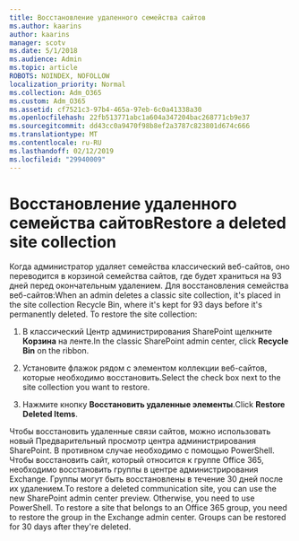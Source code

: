 ```yaml
---
title: Восстановление удаленного семейства сайтов
ms.author: kaarins
author: kaarins
manager: scotv
ms.date: 5/1/2018
ms.audience: Admin
ms.topic: article
ROBOTS: NOINDEX, NOFOLLOW
localization_priority: Normal
ms.collection: Adm_O365
ms.custom: Adm_O365
ms.assetid: cf7521c3-97b4-465a-97eb-6c0a41338a30
ms.openlocfilehash: 22fb513771abc1a604a347204bac268771cb9e37
ms.sourcegitcommit: dd43cc0a9470f98b8ef2a3787c823801d674c666
ms.translationtype: MT
ms.contentlocale: ru-RU
ms.lasthandoff: 02/12/2019
ms.locfileid: "29940009"
---
```

# <a name="restore-a-deleted-site-collection"></a><span data-ttu-id="d33ac-102">Восстановление удаленного семейства сайтов</span><span class="sxs-lookup"><span data-stu-id="d33ac-102">Restore a deleted site collection</span></span>

<span data-ttu-id="d33ac-p101">Когда администратор удаляет семейства классический веб-сайтов, оно переводится в корзиной семейства сайтов, где будет храниться на 93 дней перед окончательным удалением. Для восстановления семейства веб-сайтов:</span><span class="sxs-lookup"><span data-stu-id="d33ac-p101">When an admin deletes a classic site collection, it's placed in the site collection Recycle Bin, where it's kept for 93 days before it's permanently deleted. To restore the site collection:</span></span>
  
1. <span data-ttu-id="d33ac-105">В классический Центр администрирования SharePoint щелкните **Корзина** на ленте.</span><span class="sxs-lookup"><span data-stu-id="d33ac-105">In the classic SharePoint admin center, click **Recycle Bin** on the ribbon.</span></span> 
    
2. <span data-ttu-id="d33ac-106">Установите флажок рядом с элементом коллекции веб-сайтов, которые необходимо восстановить.</span><span class="sxs-lookup"><span data-stu-id="d33ac-106">Select the check box next to the site collection you want to restore.</span></span>
    
3. <span data-ttu-id="d33ac-107">Нажмите кнопку **Восстановить удаленные элементы**.</span><span class="sxs-lookup"><span data-stu-id="d33ac-107">Click **Restore Deleted Items**.</span></span>
    
<span data-ttu-id="d33ac-p102">Чтобы восстановить удаленные связи сайтов, можно использовать новый Предварительный просмотр центра администрирования SharePoint. В противном случае необходимо с помощью PowerShell. Чтобы восстановить сайт, который относится к группе Office 365, необходимо восстановить группы в центре администрирования Exchange. Группы могут быть восстановлены в течение 30 дней после их удалением.</span><span class="sxs-lookup"><span data-stu-id="d33ac-p102">To restore a deleted communication site, you can use the new SharePoint admin center preview. Otherwise, you need to use PowerShell. To restore a site that belongs to an Office 365 group, you need to restore the group in the Exchange admin center. Groups can be restored for 30 days after they're deleted.</span></span>
  

